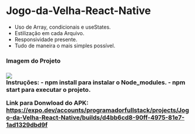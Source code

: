 # Jogo-da-Velha-React-Native

- Uso de Array, condicionais e useStates.
- Estilização em cada Arquivo.
- Responsividade presente.
- Tudo de maneira o mais simples possível.

<h3>Imagem do Projeto<h3/>
  <image src="https://i.ibb.co/wh9pq6n/Captura-de-tela-2023-05-31-002716.png"/>
  
  <br/>
Instruções:
  - npm install para instalar o Node_modules.
  - npm start para executar o projeto.
  
Link para Donwload do APK: <br/>
  https://expo.dev/accounts/programadorfullstack/projects/Jogo-da-Velha-React-Native/builds/d4bb6cd8-90ff-4975-81e7-1ad1329dbd9f
